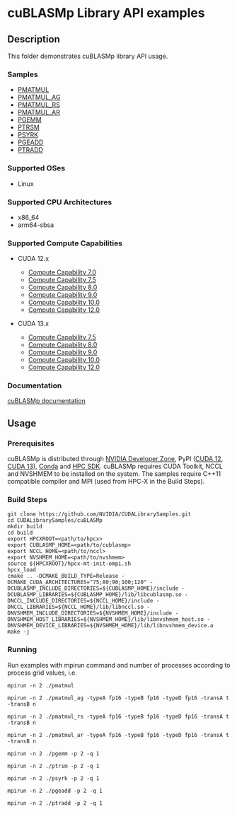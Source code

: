 # cuBLASMp Library API examples

## Description

This folder demonstrates cuBLASMp library API usage.

### Samples

* [ PMATMUL ](pmatmul.cu)
* [ PMATMUL_AG ](pmatmul_ag.cu)
* [ PMATMUL_RS ](pmatmul_rs.cu)
* [ PMATMUL_AR ](pmatmul_ar.cu)
* [ PGEMM ](pgemm.cu)
* [ PTRSM ](ptrsm.cu)
* [ PSYRK ](psyrk.cu)
* [ PGEADD ](pgeadd.cu)
* [ PTRADD ](ptradd.cu)

### Supported OSes

* Linux

### Supported CPU Architectures

* x86_64
* arm64-sbsa

### Supported Compute Capabilities

* CUDA 12.x
    * [Compute Capability 7.0 ](https://developer.nvidia.com/cuda-gpus)
    * [Compute Capability 7.5 ](https://developer.nvidia.com/cuda-gpus)
    * [Compute Capability 8.0 ](https://developer.nvidia.com/cuda-gpus)
    * [Compute Capability 9.0 ](https://developer.nvidia.com/cuda-gpus)
    * [Compute Capability 10.0 ](https://developer.nvidia.com/cuda-gpus)
    * [Compute Capability 12.0 ](https://developer.nvidia.com/cuda-gpus)

* CUDA 13.x
    * [Compute Capability 7.5 ](https://developer.nvidia.com/cuda-gpus)
    * [Compute Capability 8.0 ](https://developer.nvidia.com/cuda-gpus)
    * [Compute Capability 9.0 ](https://developer.nvidia.com/cuda-gpus)
    * [Compute Capability 10.0 ](https://developer.nvidia.com/cuda-gpus)
    * [Compute Capability 12.0 ](https://developer.nvidia.com/cuda-gpus)

### Documentation

[cuBLASMp documentation](https://docs.nvidia.com/cuda/cublasmp)

## Usage

### Prerequisites

cuBLASMp is distributed through [NVIDIA Developer Zone](https://developer.nvidia.com/cublasmp-downloads), PyPI ([CUDA 12](https://pypi.org/project/nvidia-cublasmp-cu12/), [CUDA 13](https://pypi.org/project/nvidia-cublasmp-cu13/)), [Conda](https://anaconda.org/nvidia/libcublasmp) and [HPC SDK](https://developer.nvidia.com/hpc-sdk). cuBLASMp requires CUDA Toolkit, NCCL and NVSHMEM to be installed on the system. The samples require C++11 compatible compiler and MPI (used from HPC-X in the Build Steps).

### Build Steps

    git clone https://github.com/NVIDIA/CUDALibrarySamples.git
    cd CUDALibrarySamples/cuBLASMp
    mkdir build
    cd build
    export HPCXROOT=<path/to/hpcx>
    export CUBLASMP_HOME=<path/to/cublasmp>
    export NCCL_HOME=<path/to/nccl>
    export NVSHMEM_HOME=<path/to/nvshmem>
    source ${HPCXROOT}/hpcx-mt-init-ompi.sh
    hpcx_load
    cmake .. -DCMAKE_BUILD_TYPE=Release -DCMAKE_CUDA_ARCHITECTURES="75;80;90;100;120" -DCUBLASMP_INCLUDE_DIRECTORIES=${CUBLASMP_HOME}/include -DCUBLASMP_LIBRARIES=${CUBLASMP_HOME}/lib/libcublasmp.so -DNCCL_INCLUDE_DIRECTORIES=${NCCL_HOME}/include -DNCCL_LIBRARIES=${NCCL_HOME}/lib/libnccl.so -DNVSHMEM_INCLUDE_DIRECTORIES=${NVSHMEM_HOME}/include -DNVSHMEM_HOST_LIBRARIES=${NVSHMEM_HOME}/lib/libnvshmem_host.so -DNVSHMEM_DEVICE_LIBRARIES=${NVSHMEM_HOME}/lib/libnvshmem_device.a
    make -j

### Running

Run examples with mpirun command and number of processes according to process grid values, i.e.

`mpirun -n 2 ./pmatmul`

`mpirun -n 2 ./pmatmul_ag -typeA fp16 -typeB fp16 -typeD fp16 -transA t -transB n`

`mpirun -n 2 ./pmatmul_rs -typeA fp16 -typeB fp16 -typeD fp16 -transA t -transB n`

`mpirun -n 2 ./pmatmul_ar -typeA fp16 -typeB fp16 -typeD fp16 -transA t -transB n`

`mpirun -n 2 ./pgemm -p 2 -q 1`

`mpirun -n 2 ./ptrsm -p 2 -q 1`

`mpirun -n 2 ./psyrk -p 2 -q 1`

`mpirun -n 2 ./pgeadd -p 2 -q 1`

`mpirun -n 2 ./ptradd -p 2 -q 1`
